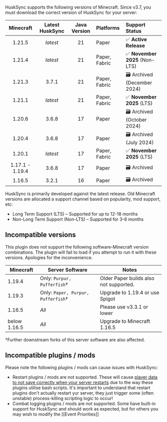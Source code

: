 HuskSync supports the following versions of Minecraft. Since v3.7, you must download the correct version of HuskSync for your server:

|    Minecraft    | Latest HuskSync | Java Version | Platforms     | Support Status                |
|:---------------:|:---------------:|:------------:|:--------------|:------------------------------|
|     1.21.5      |    _latest_     |      21      | Paper         | ✅ **Active Release**          |
|     1.21.4      |    _latest_     |      21      | Paper, Fabric | ✅ **November 2025** (Non-LTS) |
|     1.21.3      |      3.7.1      |      21      | Paper, Fabric | 🗃️ Archived (December 2024)  |
|     1.21.1      |    _latest_     |      21      | Paper, Fabric | ✅ **November 2025** (LTS)     |
|     1.20.6      |      3.6.8      |      17      | Paper         | 🗃️ Archived (October 2024)   |
|     1.20.4      |      3.6.8      |      17      | Paper         | 🗃️ Archived (July 2024)      |
|     1.20.1      |    _latest_     |      17      | Paper, Fabric | ✅ **November 2025** (LTS)     |
| 1.17.1 - 1.19.4 |      3.6.8      |      17      | Paper         | 🗃️ Archived                  |
|     1.16.5      |      3.2.1      |      16      | Paper         | 🗃️ Archived                  |

HuskSync is primarily developed against the latest release. Old Minecraft versions are allocated a support channel based on popularity, mod support, etc:

* Long Term Support (LTS) &ndash; Supported for up to 12-18 months
* Non-Long Term Support (Non-LTS) &ndash; Supported for 3-6 months

## Incompatible versions
This plugin does not support the following software-Minecraft version combinations. The plugin will fail to load if you attempt to run it with these versions. Apologies for the inconvenience.

| Minecraft         | Server Software                           | Notes                                  |
|-------------------|-------------------------------------------|----------------------------------------|
| 1.19.4            | Only: `Purpur, Pufferfish`&dagger;        | Older Paper builds also not supported. |
| 1.19.3            | Only: `Paper, Purpur, Pufferfish`&dagger; | Upgrade to 1.19.4 or use Spigot        |
| 1.16.5            | _All_                                     | Please use v3.3.1 or lower             |
| below 1.16.5      | _All_                                     | Upgrade to Minecraft 1.16.5            |

&dagger;Further downstream forks of this server software are also affected.

## Incompatible plugins / mods
Please note the following plugins / mods can cause issues with HuskSync:

* Restart plugins / mods are not supported. These will cause [player data to not save correctly when your server restarts](troubleshooting#issues-with-player-data-going-out-of-sync-during-a-server-restart) due to the way these plugins utilise bash scripts. It's important to understand that restart plugins don't actually restart yur server, they just trigger some (often unstable) process-killing scripting logic to occur!
* Combat logging plugins / mods are not supported. Some have built-in support for HuskSync and should work as expected, but for others you may wish to modify the [[Event Priorities]]